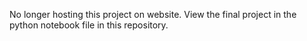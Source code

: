 No longer hosting this project on website. View the final project in the python notebook file in this repository.
